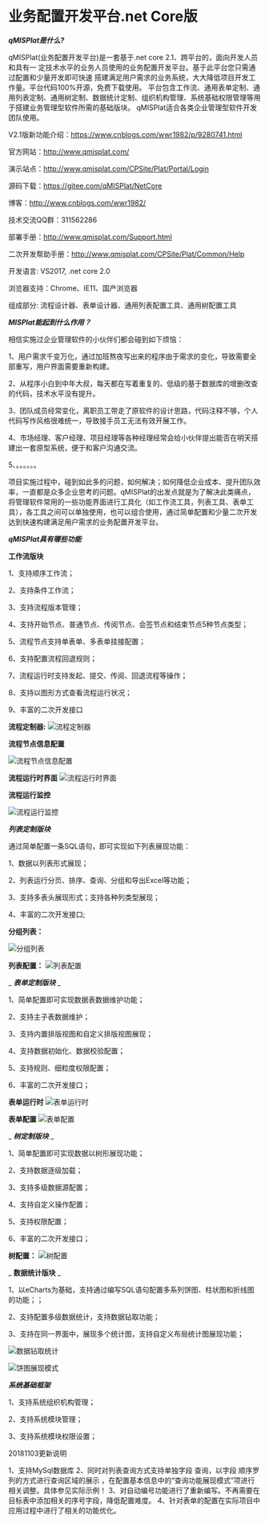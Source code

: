 # 业务配置开发平台.net Core版

 **_qMISPlat是什么?_** 

qMISPlat(业务配置开发平台)是一套基于.net core 2.1、跨平台的，面向开发人员和具有一
定技术水平的业务人员使用的业务配置开发平台。基于此平台您只需通过配置和少量开发即可快速
搭建满足用户需求的业务系统，大大降低项目开发工作量。平台代码100%开源，免费下载使用。
平台包含工作流、通用表单定制、通用列表定制、通用树定制、数据统计定制、组织机构管理、系统基础权限管理等用于搭建业务管理型软件所需的基础版块。
    qMISPlat适合各类企业管理型软件开发团队使用。

V2.1版新功能介绍：https://www.cnblogs.com/wwr1982/p/9280741.html

官方网站：http://www.qmisplat.com/

演示站点：http://www.qmisplat.com/CPSite/Plat/Portal/Login

源码下载：https://gitee.com/qMISPlat/NetCore

博客：http://www.cnblogs.com/wwr1982/

技术交流QQ群：311562286

部署手册：http://www.qmisplat.com/Support.html

二次开发帮助手册：http://www.qmisplat.com/CPSite/Plat/Common/Help

开发语言: VS2017, .net core 2.0 

浏览器支持：Chrome、IE11、国产浏览器

组成部分: 流程设计器、表单设计器、通用列表配置工具、通用树配置工具





 **_MISPlat能起到什么作用？_** 


相信实施过企业管理软件的小伙伴们都会碰到如下烦恼：

1、用户需求千变万化，通过加班熬夜写出来的程序由于需求的变化，导致需要全部重写，用户界面需要重新构建。

2、从程序小白到中年大叔，每天都在写着重复的、低级的基于数据库的增删改查的代码，技术水平没有提升。

3、团队成员经常变化，离职员工带走了原软件的设计思路，代码注释不够，个人代码写作风格很难统一，导致接手员工无法有效开展工作。

4、市场经理、客户经理、项目经理等各种经理经常会给小伙伴提出能否在明天搭建出一套原型系统，便于和客户沟通交流。

5、。。。。。。

项目实施过程中，碰到如此多的问题，如何解决；如何降低企业成本、提升团队效率，一直都是众多企业思考的问题。qMISPlat的出发点就是为了解决此类痛点，将管理软件常用的一些功能界面进行工具化（如工作流工具，列表工具、表单工具），各工具之间可以单独使用，也可以组合使用，通过简单配置和少量二次开发达到快速构建满足用户需求的业务配置开发平台。


 **_qMISPlat具有哪些功能_** 

 **工作流版块** 

1、支持顺序工作流；

2、支持条件工作流；

3、支持流程版本管理；

4、支持开始节点、普通节点、传阅节点、会签节点和结束节点5种节点类型；

5、流程节点支持单表单、多表单挂接配置；

6、支持配置流程回退规则；

7、流程运行时支持发起、提交、传阅、回退流程等操作；

8、支持以图形方式查看流程运行状况；

9、丰富的二次开发接口


 **流程定制器:** 
![流程定制器](http://www.qmisplat.com/GITPIC/fLOW-1.PNG "流程定制器")

 **流程节点信息配置** 

 ![流程节点信息配置](http://www.qmisplat.com/GITPIC/fLOW-2.PNG "流程节点信息配置")

 **流程运行时界面** 
![流程运行时界面](http://www.qmisplat.com/GITPIC/fLOW-3.PNG  "流程运行时界面")

 **流程运行监控** 

![流程运行监控](http://www.qmisplat.com/GITPIC/fLOW-4.PNG  "流程运行监控")







 **_列表定制版块_** 

通过简单配置一条SQL语句，即可实现如下列表展现功能：

1、数据以列表形式展现；

2、列表运行分页、排序、查询、分组和导出Excel等功能；

3、支持多表头展现形式；支持各种列类型展现；

4、丰富的二次开发接口;

 **分组列表：** 

![分组列表](http://www.qmisplat.com/GITPIC/List-1.PNG "分组列表")

 **列表配置：** 
![列表配置](http://www.qmisplat.com/GITPIC/List-2.PNG "列表配置")





 _
 **_表单定制版块_** _ 

1、简单配置即可实现数据表数据维护功能；

2、支持主子表数据维护；

3、支持内置排版视图和自定义排版视图展现；

4、支持数据初始化、数据校验配置；

5、支持规则、细粒度权限配置；

6、丰富的二次开发接口；

 **表单运行时** 
![表单运行时](http://www.qmisplat.com/GITPIC/Form-1.PNG "表单运行时")

 **表单配置** 
![表单配置](http://www.qmisplat.com/GITPIC/Form-2.PNG "表单配置")





 _ **_树定制版块_** _ 

1、简单配置即可实现数据以树形展现功能；

2、支持数据逐级加载；

3、支持多级数据源配置；

4、支持自定义操作配置；

5、支持权限配置；

6、丰富的二次开发接口；

 **树配置：** 
![树配置](http://www.qmisplat.com/GITPIC/Tree-1.PNG "树配置")


_ **数据统计版块** _ 

1、以eCharts为基础，支持通过编写SQL语句配置多系列饼图、柱状图和折线图的功能；；

2、支持配置多级数据统计，支持数据钻取功能；

3、支持在同一界面中，展现多个统计图，支持自定义布局统计图展现功能；

![数据钻取统计](https://images2018.cnblogs.com/blog/660849/201807/660849-20180708175435321-765874737.png "数据钻取统计")

![饼图展现模式](https://images2018.cnblogs.com/blog/660849/201807/660849-20180708175620448-1945529741.png "饼图展现模式")


 _**系统基础框架**_ 

1、支持系统组织机构管理；

2、支持系统模块管理；

3、支持系统模块权限设置；



20181103更新说明

1、支持MySql数据库
2、同时对列表查询方式支持单独字段 查询，以字段 顺序罗列的方式进行查询区域的展示 ，在配置基本信息中的“查询功能展现模式”项进行相关调整。具体参见实际示例！
3、对自动编号功能进行了重新编写。不再需要在目标表中添加相关的序号字段，降低配置难度。
4、针对表单的配置在实际项目中应用过程中进行了相关的功能优化。
